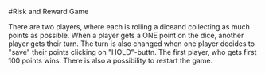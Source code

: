 #Risk and Reward Game

There are two players, where each is rolling a diceand collecting as much points as possible. When a player gets a ONE point on the dice, another player gets their turn. The turn is also changed when one player decides to "save" their points clicking on "HOLD"-buttn. The first player, who gets first 100 points wins. There is also a possibility to restart the game.
